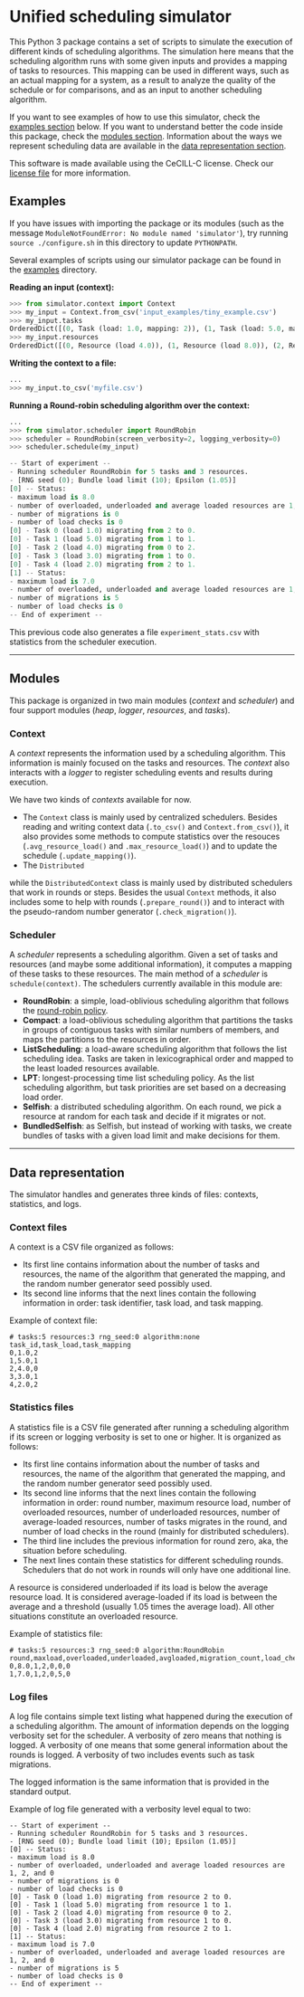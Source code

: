 # Unified scheduling simulator

This Python 3 package contains a set of scripts to simulate the execution of different kinds of scheduling algorithms.
The simulation here means that the scheduling algorithm runs with some given inputs and provides a mapping of tasks to resources.
This mapping can be used in different ways, such as an actual mapping for a system, as a result to analyze the quality of the schedule or for comparisons, and as an input to another scheduling algorithm.

If you want to see examples of how to use this simulator, check the [examples section](#examples) below. 
If you want to understand better the code inside this package, check the [modules section](#modules).
Information about the ways we represent scheduling data are available in the [data representation section](#data).

This software is made available using the CeCILL-C license. Check our [license file](LICENSE) for more information.

## Examples

If you have issues with importing the package or its modules (such as the message `ModuleNotFoundError: No module named 'simulator'`), try running `source ./configure.sh` in this directory to update `PYTHONPATH`. 

Several examples of scripts using our simulator package can be found in the [examples](examples/) directory.

**Reading an input (context):**

```python
>>> from simulator.context import Context
>>> my_input = Context.from_csv('input_examples/tiny_example.csv')
>>> my_input.tasks
OrderedDict([(0, Task (load: 1.0, mapping: 2)), (1, Task (load: 5.0, mapping: 1)), (2, Task (load: 4.0, mapping: 0)), (3, Task (load: 3.0, mapping: 1)), (4, Task (load: 2.0, mapping: 2))])
>>> my_input.resources
OrderedDict([(0, Resource (load 4.0)), (1, Resource (load 8.0)), (2, Resource (load 3.0))])
```

**Writing the context to a file:**

```python
...
>>> my_input.to_csv('myfile.csv')
```

**Running a Round-robin scheduling algorithm over the context:**

```python
...
>>> from simulator.scheduler import RoundRobin
>>> scheduler = RoundRobin(screen_verbosity=2, logging_verbosity=0)
>>> scheduler.schedule(my_input)

-- Start of experiment --
- Running scheduler RoundRobin for 5 tasks and 3 resources.
- [RNG seed (0); Bundle load limit (10); Epsilon (1.05)]
[0] -- Status:
- maximum load is 8.0
- number of overloaded, underloaded and average loaded resources are 1, 2, and 0
- number of migrations is 0
- number of load checks is 0
[0] - Task 0 (load 1.0) migrating from 2 to 0.
[0] - Task 1 (load 5.0) migrating from 1 to 1.
[0] - Task 2 (load 4.0) migrating from 0 to 2.
[0] - Task 3 (load 3.0) migrating from 1 to 0.
[0] - Task 4 (load 2.0) migrating from 2 to 1.
[1] -- Status:
- maximum load is 7.0
- number of overloaded, underloaded and average loaded resources are 1, 2, and 0
- number of migrations is 5
- number of load checks is 0
-- End of experiment --
```

This previous code also generates a file `experiment_stats.csv` with statistics from the scheduler execution.

---

## Modules

This package is organized in two main modules (*context* and *scheduler*) and four support modules (*heap*, *logger*, *resources*, and *tasks*).

### Context

A *context* represents the information used by a scheduling algorithm.
This information is mainly focused on the tasks and resources.
The *context* also interacts with a *logger* to register scheduling events and results during execution.

We have two kinds of *contexts* available for now.

- The `Context` class is mainly used by centralized schedulers. Besides reading and writing context data (`.to_csv()` and `Context.from_csv()`), it also provides some methods to compute statistics over the resouces (`.avg_resource_load()` and `.max_resource_load()`) and to update the schedule (`.update_mapping()`).
- The `Distributed`

while the `DistributedContext` class is mainly used by distributed schedulers that work in rounds or steps. Besides the usual `Context` methods, it also includes some to help with rounds (`.prepare_round()`) and to interact with the pseudo-random number generator (`.check_migration()`).

### Scheduler

A *scheduler* represents a scheduling algorithm. Given a set of tasks and resources (and maybe some additional information), it computes a mapping of these tasks to these resources. The main method of a *scheduler* is `schedule(context)`.
The schedulers currently available in this module are:

- **RoundRobin**: a simple, load-oblivious scheduling algorithm that follows the [round-robin policy](https://en.wikipedia.org/wiki/Round-robin_scheduling).
- **Compact**: a load-oblivious scheduling algorithm that partitions the tasks in groups of contiguous tasks with similar numbers of members, and maps the partitions to the resources in order.
- **ListScheduling**: a load-aware scheduling algorithm that follows the list scheduling idea. Tasks are taken in lexicographical order and mapped to the least loaded resources available.
- **LPT**: longest-processing time list scheduling policy. As the list scheduling algorithm, but task priorities are set based on a decreasing load order.
- **Selfish**: a distributed scheduling algorithm. On each round, we pick a resource at random for each task and decide if it migrates or not.
- **BundledSelfish**: as Selfish, but instead of working with tasks, we create bundles of tasks with a given load limit and make decisions for them.

---

## Data representation

The simulator handles and generates three kinds of files: contexts, statistics, and logs.

### Context files

A context is a CSV file organized as follows:

- Its first line contains information about the number of tasks and resources, the name of the algorithm that generated the mapping, and the random number generator seed possibly used.
- Its second line informs that the next lines contain the following information in order: task identifier, task load, and task mapping.

Example of context file:

```
# tasks:5 resources:3 rng_seed:0 algorithm:none
task_id,task_load,task_mapping
0,1.0,2
1,5.0,1
2,4.0,0
3,3.0,1
4,2.0,2
```

### Statistics files

A statistics file is a CSV file generated after running a scheduling algorithm if its screen or logging verbosity is set to one or higher.
It is organized as follows:

- Its first line contains information about the number of tasks and resources, the name of the algorithm that generated the mapping, and the random number generator seed possibly used.
- Its second line informs that the next lines contain the following information in order: round number, maximum resource load, number of overloaded resources, number of underloaded resources, number of average-loaded resources, number of tasks migrates in the round, and number of load checks in the round (mainly for distributed schedulers).
- The third line includes the previous information for round zero, aka, the situation before scheduling.
- The next lines contain these statistics for different scheduling rounds. Schedulers that do not work in rounds will only have one additional line.

A resource is considered underloaded if its load is below the average resource load. It is considered average-loaded if its load is between the average and a threshold (usually 1.05 times the average load). All other situations constitute an overloaded resource.

Example of statistics file:

```
# tasks:5 resources:3 rng_seed:0 algorithm:RoundRobin
round,maxload,overloaded,underloaded,avgloaded,migration_count,load_checks
0,8.0,1,2,0,0,0
1,7.0,1,2,0,5,0

```

### Log files

A log file contains simple text listing what happened during the execution of a scheduling algorithm. The amount of information depends on the logging verbosity set for the scheduler. A verbosity of zero means that nothing is logged. A verbosity of one means that some general information about the rounds is logged. A verbosity of two includes events such as task migrations.

The logged information is the same information that is provided in the standard output.

Example of log file generated with a verbosity level equal to two: 

```
-- Start of experiment --
- Running scheduler RoundRobin for 5 tasks and 3 resources.
- [RNG seed (0); Bundle load limit (10); Epsilon (1.05)]
[0] -- Status:
- maximum load is 8.0
- number of overloaded, underloaded and average loaded resources are 1, 2, and 0
- number of migrations is 0
- number of load checks is 0
[0] - Task 0 (load 1.0) migrating from resource 2 to 0.
[0] - Task 1 (load 5.0) migrating from resource 1 to 1.
[0] - Task 2 (load 4.0) migrating from resource 0 to 2.
[0] - Task 3 (load 3.0) migrating from resource 1 to 0.
[0] - Task 4 (load 2.0) migrating from resource 2 to 1.
[1] -- Status:
- maximum load is 7.0
- number of overloaded, underloaded and average loaded resources are 1, 2, and 0
- number of migrations is 5
- number of load checks is 0
-- End of experiment --
```
